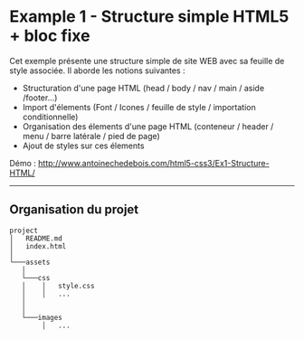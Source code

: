 # Example 1 - Structure simple HTML5 + bloc fixe
Cet exemple présente une structure simple de site WEB avec sa feuille de style associée.
Il aborde les notions suivantes :
* Structuration d'une page HTML (head / body / nav / main / aside /footer...)
* Import d'élements (Font / Icones / feuille de style / importation conditionnelle)
* Organisation des élements d'une page HTML (conteneur / header / menu / barre latérale / pied de page)
* Ajout de styles sur ces élements

Démo : http://www.antoinechedebois.com/html5-css3/Ex1-Structure-HTML/

---
## Organisation du projet
```
project
│   README.md
│   index.html   
│
└───assets
   │
   └───css
   │    │   style.css
   │    │   ...
   │
   │
   └───images
        │   ...
```
